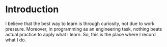 # Introduction

I believe that the best way to learn is through curiosity, not due to work pressure. Moreover, in programming as an engineering task, nothing beats actual practice to apply what I learn. So, this is the place where I record what I do.
